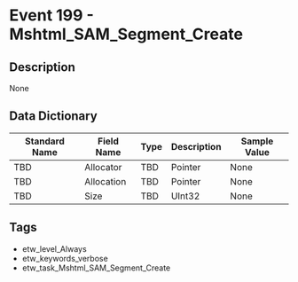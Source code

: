 # Event 199 - Mshtml_SAM_Segment_Create

## Description
None

## Data Dictionary
|Standard Name|Field Name|Type|Description|Sample Value|
|---|---|---|---|---|
|TBD|Allocator|TBD|Pointer|None|None|
|TBD|Allocation|TBD|Pointer|None|None|
|TBD|Size|TBD|UInt32|None|None|

## Tags
* etw_level_Always
* etw_keywords_verbose
* etw_task_Mshtml_SAM_Segment_Create